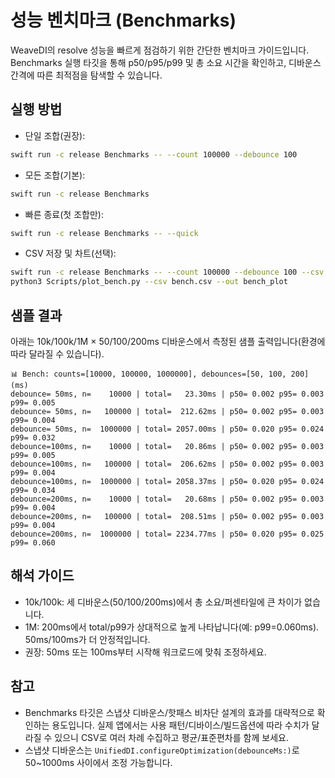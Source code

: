# 성능 벤치마크 (Benchmarks)

WeaveDI의 resolve 성능을 빠르게 점검하기 위한 간단한 벤치마크 가이드입니다. Benchmarks 실행 타깃을 통해 p50/p95/p99 및 총 소요 시간을 확인하고, 디바운스 간격에 따른 최적점을 탐색할 수 있습니다.

## 실행 방법

- 단일 조합(권장):
```bash
swift run -c release Benchmarks -- --count 100000 --debounce 100
```
- 모든 조합(기본):
```bash
swift run -c release Benchmarks
```
- 빠른 종료(첫 조합만):
```bash
swift run -c release Benchmarks -- --quick
```
- CSV 저장 및 차트(선택):
```bash
swift run -c release Benchmarks -- --count 100000 --debounce 100 --csv bench.csv
python3 Scripts/plot_bench.py --csv bench.csv --out bench_plot
```

## 샘플 결과

아래는 10k/100k/1M × 50/100/200ms 디바운스에서 측정된 샘플 출력입니다(환경에 따라 달라질 수 있습니다).

```
📊 Bench: counts=[10000, 100000, 1000000], debounces=[50, 100, 200] (ms)
debounce= 50ms, n=    10000 | total=   23.30ms | p50= 0.002 p95= 0.003 p99= 0.005
debounce= 50ms, n=   100000 | total=  212.62ms | p50= 0.002 p95= 0.003 p99= 0.004
debounce= 50ms, n=  1000000 | total= 2057.00ms | p50= 0.020 p95= 0.024 p99= 0.032
debounce=100ms, n=    10000 | total=   20.86ms | p50= 0.002 p95= 0.003 p99= 0.005
debounce=100ms, n=   100000 | total=  206.62ms | p50= 0.002 p95= 0.003 p99= 0.004
debounce=100ms, n=  1000000 | total= 2058.37ms | p50= 0.020 p95= 0.024 p99= 0.034
debounce=200ms, n=    10000 | total=   20.68ms | p50= 0.002 p95= 0.003 p99= 0.004
debounce=200ms, n=   100000 | total=  208.51ms | p50= 0.002 p95= 0.003 p99= 0.004
debounce=200ms, n=  1000000 | total= 2234.77ms | p50= 0.020 p95= 0.025 p99= 0.060
```

## 해석 가이드

- 10k/100k: 세 디바운스(50/100/200ms)에서 총 소요/퍼센타일에 큰 차이가 없습니다.
- 1M: 200ms에서 total/p99가 상대적으로 높게 나타납니다(예: p99=0.060ms). 50ms/100ms가 더 안정적입니다.
- 권장: 50ms 또는 100ms부터 시작해 워크로드에 맞춰 조정하세요.

## 참고

- Benchmarks 타깃은 스냅샷 디바운스/핫패스 비차단 설계의 효과를 대략적으로 확인하는 용도입니다. 실제 앱에서는 사용 패턴/디바이스/빌드옵션에 따라 수치가 달라질 수 있으니 CSV로 여러 차례 수집하고 평균/표준편차를 함께 보세요.
- 스냅샷 디바운스는 `UnifiedDI.configureOptimization(debounceMs:)`로 50~1000ms 사이에서 조정 가능합니다.
